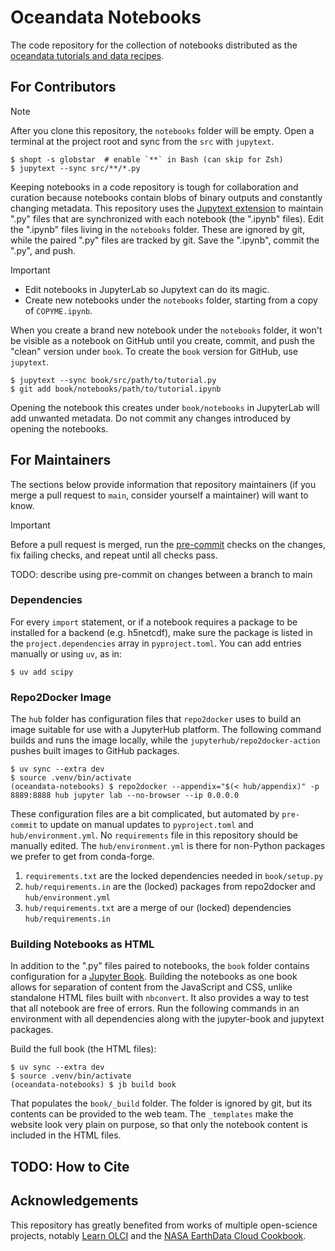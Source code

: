 # Oceandata Notebooks

The code repository for the collection of notebooks distributed as
the [oceandata tutorials and data recipes][tutorials].

## For Contributors

> [!Note]
> After you clone this repository, the `notebooks` folder will be empty. Open a
> terminal at the project root and sync from the `src` with `jupytext`.

```shell
$ shopt -s globstar  # enable `**` in Bash (can skip for Zsh)
$ jupytext --sync src/**/*.py
```

Keeping notebooks in a code repository is tough for collaboration and curation
because notebooks contain blobs of binary outputs and constantly changing metadata.
This repository uses the [Jupytext extension][jupytext] to maintain ".py" files that are
synchronized with each notebook (the ".ipynb" files). Edit the ".ipynb" files living
in the `notebooks` folder. These are ignored by git, while the paired ".py" files are
tracked by git. Save the ".ipynb", commit the ".py", and push.

> [!IMPORTANT]
> - Edit notebooks in JupyterLab so Jupytext can do its magic.
> - Create new notebooks under the `notebooks` folder, starting from a copy of `COPYME.ipynb`.

When you create a brand new notebook under the `notebooks` folder, it won't be visible
as a notebook on GitHub until you create, commit, and push the "clean" version under `book`.
To create the `book` version for GitHub, use `jupytext`.
```shell
$ jupytext --sync book/src/path/to/tutorial.py
$ git add book/notebooks/path/to/tutorial.ipynb
```
Opening the notebook this creates under `book/notebooks` in JupyterLab will add unwanted
metadata. Do not commit any changes introduced by opening the notebooks.

## For Maintainers

The sections below provide information that repository maintainers (if you merge a pull
request to `main`, consider yourself a maintainer) will want to know.

> [!IMPORTANT]
> Before a pull request is merged, run the [pre-commit] checks on the changes, fix failing
> checks, and repeat until all checks pass.

TODO: describe using pre-commit on changes between a branch to main

### Dependencies

For every `import` statement, or if a notebook requires a package to be installed
for a backend (e.g. h5netcdf), make sure the package is listed in the `project.dependencies`
array in `pyproject.toml`. You can add entries manually or using `uv`, as in:
```shell
$ uv add scipy
```

### Repo2Docker Image

The `hub` folder has configuration files that `repo2docker` uses to build an image suitable
for use with a JupyterHub platform. The following command builds and runs the image locally,
while the `jupyterhub/repo2docker-action` pushes built images to GitHub packages.

```shell
$ uv sync --extra dev
$ source .venv/bin/activate
(oceandata-notebooks) $ repo2docker --appendix="$(< hub/appendix)" -p 8889:8888 hub jupyter lab --no-browser --ip 0.0.0.0
```

These configuration files are a bit complicated, but automated by `pre-commit` to update
on manual updates to `pyproject.toml` and `hub/environment.yml`. No `requirements`
file in this repository should be manually edited. The `hub/environment.yml` is there
for non-Python packages we prefer to get from conda-forge.
1. `requirements.txt` are the locked dependencies needed in `book/setup.py`
1. `hub/requirements.in` are the (locked) packages from repo2docker and `hub/environment.yml`
1. `hub/requirements.txt` are a merge of our (locked) dependencies `hub/requirements.in`

### Building Notebooks as HTML

In addition to the ".py" files paired to notebooks, the `book` folder contains configuration
for a [Jupyter Book][jb]. Building the notebooks as one book allows for separation of content
from the JavaScript and CSS, unlike standalone HTML files built with `nbconvert`. It also
provides a way to test that all notebook are free of errors. Run the following commands
in an environment with all dependencies along with the jupyter-book and jupytext packages.

Build the full book (the HTML files):
```shell
$ uv sync --extra dev
$ source .venv/bin/activate
(oceandata-notebooks) $ jb build book
```
That populates the `book/_build` folder. The folder is ignored by git, but its contents
can be provided to the web team. The `_templates` make the website look very plain on
purpose, so that only the notebook content is included in the HTML files.

## TODO: How to Cite

## Acknowledgements
This repository has greatly benefited from works of multiple open-science projects,
notably [Learn OLCI][learn-olci] and the [NASA EarthData Cloud Cookbook][cookbook].

[tutorials]: https://oceancolor.gsfc.nasa.gov/resources/docs/tutorials
[jupytext]: https://jupytext.readthedocs.io/
[jupyterlab]: https://jupyter.org
[jb]: https://jupyterbook.org
[learn-olci]: https://github.com/wekeo/learn-olci/blob/main/README.md
[cookbook]: https://nasa-openscapes.github.io/earthdata-cloud-cookbook
[pre-commit]: https://pre-commit.com/
